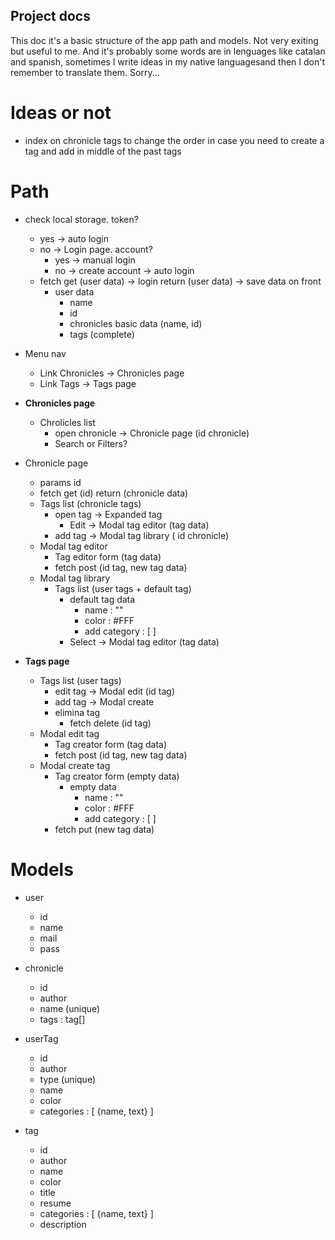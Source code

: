 ## Project docs

This doc it's a basic structure of the app path and models. Not very exiting but useful to me.
And it's probably some words are in lenguages like catalan and spanish, sometimes I write ideas in my native languages ​​and then I don't remember to translate them. Sorry...

# Ideas or not

- index on chronicle tags to change the order in case you need to create a tag and add in middle of the past tags

# Path

- check local storage. token?
  - yes → auto login
  - no → Login page. account?
    - yes → manual login
    - no → create account → auto login
  - fetch get (user data) → login return (user data) → save data on front
    - user data
      - name
      - id
      - chronicles basic data (name, id)
      - tags (complete)
- Menu nav

  - Link Chronicles → Chronicles page
  - Link Tags → Tags page

- **Chronicles page**

  - Chrolicles list
    - open chronicle → Chronicle page (id chronicle)
    - Search or Filters?

- Chronicle page

  - params id
  - fetch get (id) return (chronicle data)
  - Tags list (chronicle tags)
    - open tag → Expanded tag
      - Edit → Modal tag editor (tag data)
    - add tag → Modal tag library ( id chronicle)
  - Modal tag editor
    - Tag editor form (tag data)
    - fetch post (id tag, new tag data)
  - Modal tag library
    - Tags list (user tags + default tag)
      - default tag data
        - name : ""
        - color : #FFF
        - add category : [ ]
      - Select → Modal tag editor (tag data)

- **Tags page**
  - Tags list (user tags)
    - edit tag → Modal edit (id tag)
    - add tag → Modal create
    - elimina tag
      - fetch delete (id tag)
  - Modal edit tag
    - Tag creator form (tag data)
    - fetch post (id tag, new tag data)
  - Modal create tag
    - Tag creator form (empty data)
      - empty data
        - name : ""
        - color : #FFF
        - add category : [ ]
    - fetch put (new tag data)

# Models

- user

  - id
  - name
  - mail
  - pass

- chronicle

  - id
  - author
  - name (unique)
  - tags : tag[]

- userTag

  - id
  - author
  - type (unique)
  - name
  - color
  - categories : [ {name, text} ]

- tag

  - id
  - author
  - name
  - color
  - title
  - resume
  - categories : [ {name, text} ]
  - description
